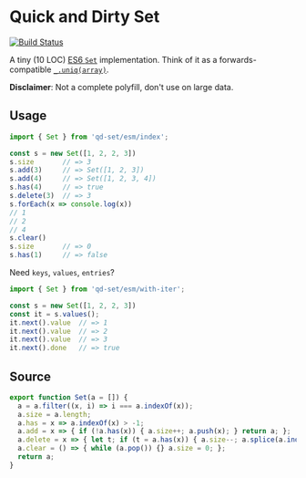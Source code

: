 # Quick and Dirty Set

[![Build Status](https://travis-ci.org/qwtel/qd-set.svg?branch=master)](https://travis-ci.org/qwtel/qd-set)

A tiny (10 LOC) [ES6 `Set`](https://developer.mozilla.org/en-US/docs/Web/JavaScript/Reference/Global_Objects/Set) implementation.
Think of it as a forwards-compatible [`_.uniq(array)`](http://underscorejs.org/#uniq).

**Disclaimer**: Not a complete polyfill, don't use on large data.

## Usage
```js
import { Set } from 'qd-set/esm/index';

const s = new Set([1, 2, 2, 3])
s.size       // => 3
s.add(3)     // => Set([1, 2, 3])
s.add(4)     // => Set([1, 2, 3, 4])
s.has(4)     // => true
s.delete(3)  // => 3
s.forEach(x => console.log(x))
// 1
// 2
// 4
s.clear()    
s.size       // => 0
s.has(1)     // => false
```

Need `keys`, `values`, `entries`?

```js
import { Set } from 'qd-set/esm/with-iter';

const s = new Set([1, 2, 2, 3])
const it = s.values();
it.next().value  // => 1
it.next().value  // => 2
it.next().value  // => 3
it.next().done   // => true
```

## Source

```js
export function Set(a = []) {
  a = a.filter((x, i) => i === a.indexOf(x));
  a.size = a.length;
  a.has = x => a.indexOf(x) > -1;
  a.add = x => { if (!a.has(x)) { a.size++; a.push(x); } return a; };
  a.delete = x => { let t; if (t = a.has(x)) { a.size--; a.splice(a.indexOf(x), 1) } return t; };
  a.clear = () => { while (a.pop()) {} a.size = 0; };
  return a;
}
```
